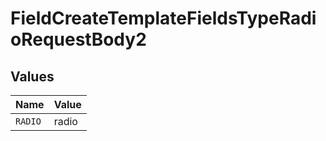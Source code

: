# FieldCreateTemplateFieldsTypeRadioRequestBody2


## Values

| Name    | Value   |
| ------- | ------- |
| `RADIO` | radio   |